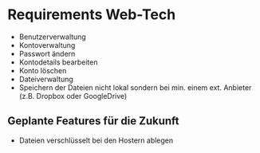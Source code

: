 Requirements Web-Tech
=====================

+ Benutzerverwaltung
+ Kontoverwaltung
+ Passwort ändern
+ Kontodetails bearbeiten
+ Konto löschen
+ Dateiverwaltung
+ Speichern der Dateien nicht lokal sondern bei min. einem ext. Anbieter (z.B. Dropbox oder GoogleDrive)

Geplante Features für die Zukunft
---------------------------------

+ Dateien verschlüsselt bei den Hostern ablegen

